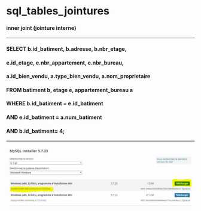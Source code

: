 # sql_tables_jointures

#### inner joint (jointure interne)
------------------------------
#### SELECT	b.id_batiment, b.adresse, b.nbr_etage, 
####		e.id_etage, e.nbr_appartement, e.nbr_bureau,
####		a.id_bien_vendu, a.type_bien_vendu, a.nom_proprietaire
#### FROM batiment b, etage e, appartement_bureau a
#### WHERE b.id_batiment = e.id_batiment
#### AND   e.id_batiment = a.num_batiment
#### AND   b.id_batiment= 4;
------------------------------
![alt-text](https://github.com/Dolois/sql_installer/blob/master/Install%20MySQL%20Community%20Server.JPG)
